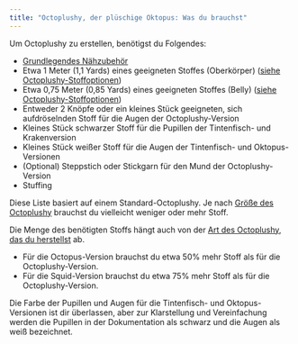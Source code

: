 ```yaml
---
title: "Octoplushy, der plüschige Oktopus: Was du brauchst"
---
```


Um Octoplushy zu erstellen, benötigst du Folgendes:

- [Grundlegendes Nähzubehör](/docs/sewing/basic-sewing-supplies)
- Etwa 1 Meter (1,1 Yards) eines geeigneten Stoffes (Oberkörper) ([siehe Octoplushy-Stoffoptionen](/docs/designs/octoplushy/fabric/))
- Etwa 0,75 Meter (0,85 Yards) eines geeigneten Stoffes (Belly) ([siehe Octoplushy-Stoffoptionen](/docs/designs/octoplushy/fabric/))
- Entweder 2 Knöpfe oder ein kleines Stück geeigneten, sich aufdröselnden Stoff für die Augen der Octoplushy-Version
- Kleines Stück schwarzer Stoff für die Pupillen der Tintenfisch- und Krakenversion
- Kleines Stück weißer Stoff für die Augen der Tintenfisch- und Oktopus-Versionen
- (Optional) Steppstich oder Stickgarn für den Mund der Octoplushy-Version
- Stuffing

<Note>

Diese Liste basiert auf einem Standard-Octoplushy. Je nach [Größe des Octoplushy](/docs/designs/octoplushy/options/size/) brauchst du vielleicht weniger oder mehr Stoff. 

Die Menge des benötigten Stoffs hängt auch von der [Art des Octoplushy, das du herstellst](/docs/designs/octoplushy/options/type/) ab.
- Für die Octopus-Version brauchst du etwa 50% mehr Stoff als für die Octoplushy-Version.
- Für die Squid-Version brauchst du etwa 75% mehr Stoff als für die Octoplushy-Version.

Die Farbe der Pupillen und Augen für die Tintenfisch- und Oktopus-Versionen ist dir überlassen, aber zur Klarstellung und Vereinfachung werden die Pupillen in der Dokumentation als schwarz und die Augen als weiß bezeichnet.

</Note>
